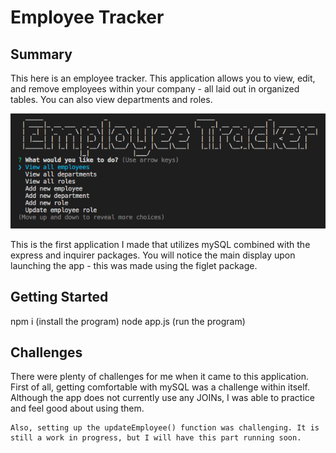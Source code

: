 <h1>
    Employee Tracker
</h1>

<h2>
    Summary
</h2>

<p>
    This here is an employee tracker. This application allows you to view, edit, and remove employees within your company - all laid out in organized tables. You can also view departments and roles.
</p>

<img src="Screen Shot 2021-01-11 at 11.54.01 PM.png">

<p>
    This is the first application I made that utilizes mySQL combined with the express and inquirer packages. You will notice the main display upon launching the app - this was made using the figlet package.
</p>

<h2>
    Getting Started
</h2>

<p>
    npm i (install the program)
    node app.js (run the program)
</p>

<h2>
    Challenges
</h2>

<p>
    There were plenty of challenges for me when it came to this application. First of all, getting comfortable with mySQL was a challenge within itself. Although the app does not currently use any JOINs, I was able to practice and feel good about using them.

    Also, setting up the updateEmployee() function was challenging. It is still a work in progress, but I will have this part running soon.
</p>